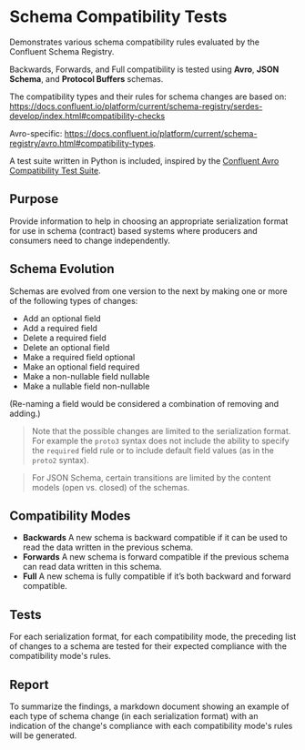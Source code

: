 # Schema Compatibility Tests

Demonstrates various schema compatibility rules evaluated by the Confluent Schema Registry.

Backwards, Forwards, and Full compatibility is tested using **Avro**, **JSON Schema**, and **Protocol Buffers** schemas.

The compatibility types and their rules for schema changes are based on:
https://docs.confluent.io/platform/current/schema-registry/serdes-develop/index.html#compatibility-checks

Avro-specific:
https://docs.confluent.io/platform/current/schema-registry/avro.html#compatibility-types.

A test suite written in Python is included, inspired by the [Confluent Avro Compatibility Test Suite](https://github.com/confluentinc/schema-registry/blob/master/core/src/test/java/io/confluent/kafka/schemaregistry/avro/AvroCompatibilityTest.java).

## Purpose

Provide information to help in choosing an appropriate serialization format for use in schema (contract) based systems where producers and consumers need to change independently.


## Schema Evolution

Schemas are evolved from one version to the next by making one or more of the following types of changes:

- Add an optional field
- Add a required field
- Delete a required field
- Delete an optional field
- Make a required field optional
- Make an optional field required
- Make a non-nullable field nullable
- Make a nullable field non-nullable

(Re-naming a field would be considered a combination of removing and adding.)

> Note that the possible changes are limited to the serialization format. For example the `proto3` syntax does not include the ability to specify the `required` field rule or to include default field values (as in the `proto2` syntax).

> For JSON Schema, certain transitions are limited by the content models (open vs. closed) of the schemas.


## Compatibility Modes

- **Backwards** A new schema is backward compatible if it can be used to
  read the data written in the previous schema.
- **Forwards** A new schema is forward compatible if the previous schema can
  read data written in this schema.
- **Full** A new schema is fully compatible if it’s both backward and forward compatible.

## Tests

For each serialization format, for each compatibility mode, the preceding list of changes to a schema are tested for their expected compliance with the compatibility mode's rules.

## Report

To summarize the findings, a markdown document showing an example of each type of schema change (in each serialization format) with an indication of the change's compliance with each compatibility mode's rules will be generated.
